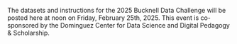 The datasets and instructions for the 2025 Bucknell Data Challenge will be posted here at noon on Friday, February 25th, 2025.  This event is co-sponsored by the Dominguez Center for Data Science and Digital Pedagogy & Scholarship.  

